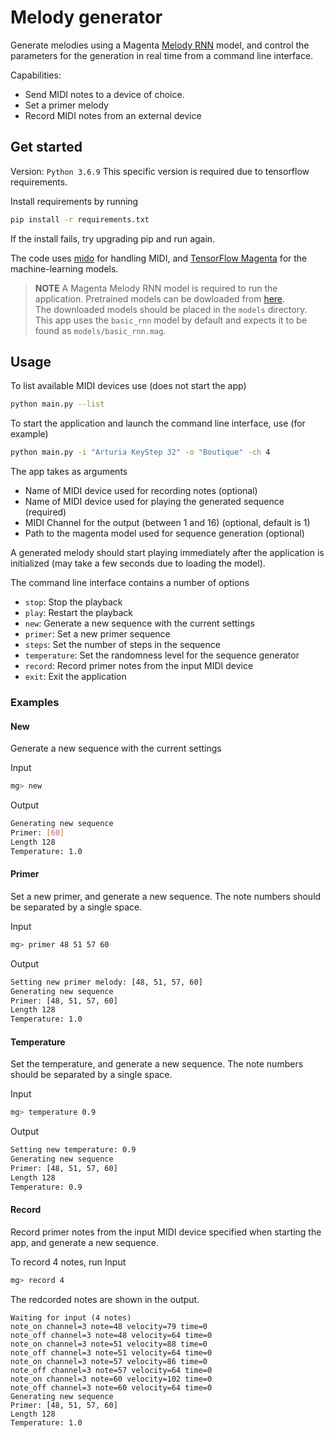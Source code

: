 # Melody generator 

Generate melodies using a Magenta [Melody RNN](https://github.com/tensorflow/magenta/tree/master/magenta/models/melody_rnn) model, and control the parameters for the generation in real time from a command line interface.

Capabilities:
- Send MIDI notes to a device of choice. 
- Set a primer melody 
- Record MIDI notes from an external device


## Get started

Version: `Python 3.6.9`
This specific version is required due to tensorflow requirements.

Install requirements by running

```bash
pip install -r requirements.txt
```

If the install fails, try upgrading pip and run again.

The code uses [mido](https://mido.readthedocs.io/en/latest/) for handling MIDI, and [TensorFlow Magenta](https://magenta.tensorflow.org/) for the machine-learning models.

> **NOTE** A Magenta Melody RNN model is required to run the application. Pretrained models can be dowloaded from [here](https://github.com/magenta/magenta/tree/master/magenta/models/melody_rnn#pre-trained).  
The downloaded models should be placed in the `models` directory. This app uses the `basic_rnn` model by default and expects it to be found as `models/basic_rnn.mag`.

## Usage

To list available MIDI devices use (does not start the app)

```bash
python main.py --list
```

To start the application and launch the command line interface, use (for example)

```bash
python main.py -i "Arturia KeyStep 32" -o "Boutique" -ch 4 
```

The app takes as arguments
- Name of MIDI device used for recording notes (optional)
- Name of MIDI device used for playing the generated sequence (required)
- MIDI Channel for the output (between 1 and 16) (optional, default is 1)
- Path to the magenta model used for sequence generation (optional)

A generated melody should start playing immediately after the application is
initialized (may take a few seconds due to loading the model).

The command line interface contains a number of options
- `stop`: Stop the playback
- `play`: Restart the playback
- `new`: Generate a new sequence with the current settings
- `primer`: Set a new primer sequence
- `steps`: Set the number of steps in the sequence
- `temperature`: Set the randomness level for the sequence generator
- `record`: Record primer notes from the input MIDI device
- `exit`: Exit the application

### Examples

#### New
Generate a new sequence with the current settings

Input
```bash
mg> new
```
Output
```bash
Generating new sequence
Primer: [60]
Length 128
Temperature: 1.0
```

#### Primer
Set a new primer, and generate a new sequence.
The note numbers should be separated by a single space.

Input
```bash
mg> primer 48 51 57 60
```
Output
```bash
Setting new primer melody: [48, 51, 57, 60]
Generating new sequence
Primer: [48, 51, 57, 60]
Length 128
Temperature: 1.0
```

#### Temperature
Set the temperature, and generate a new sequence.
The note numbers should be separated by a single space.

Input
```bash
mg> temperature 0.9
```
Output
```bash
Setting new temperature: 0.9
Generating new sequence
Primer: [48, 51, 57, 60]
Length 128
Temperature: 0.9
```

#### Record
Record primer notes from the input MIDI device specified when starting the app, and generate a new sequence.

To record 4 notes, run
Input
```bash
mg> record 4
```

The redcorded notes are shown in the output.
```
Waiting for input (4 notes)
note_on channel=3 note=48 velocity=79 time=0
note_off channel=3 note=48 velocity=64 time=0
note_on channel=3 note=51 velocity=88 time=0
note_off channel=3 note=51 velocity=64 time=0
note_on channel=3 note=57 velocity=86 time=0
note_off channel=3 note=57 velocity=64 time=0
note_on channel=3 note=60 velocity=102 time=0
note_off channel=3 note=60 velocity=64 time=0
Generating new sequence
Primer: [48, 51, 57, 60]
Length 128
Temperature: 1.0
```